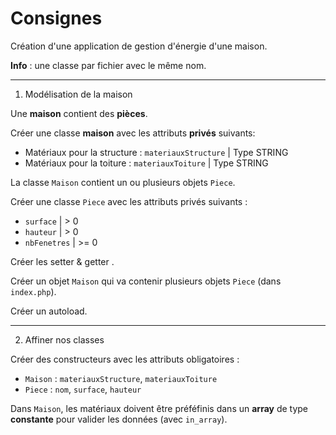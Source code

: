 # Consignes

Création d'une application de gestion d'énergie d'une maison.

**Info** : une classe par fichier avec le même nom.

---

1. Modélisation de la maison

Une **maison** contient des **pièces**.

Créer une classe **maison** avec les attributs **privés** suivants:
- Matériaux pour la structure : `materiauxStructure` | Type STRING
- Matériaux pour la toiture : `materiauxToiture` | Type STRING

La classe `Maison` contient un ou plusieurs objets `Piece`.

Créer une classe `Piece` avec les attributs privés suivants :
- `surface` | > 0
- `hauteur` | > 0
- `nbFenetres` | >= 0

Créer les setter & getter .

Créer un objet `Maison` qui va contenir plusieurs objets `Piece` (dans `index.php`).

Créer un autoload.

---

2. Affiner nos classes

Créer des constructeurs avec les attributs obligatoires :
- `Maison` : `materiauxStructure`, `materiauxToiture`
- `Piece` : `nom`, `surface`, `hauteur`

Dans `Maison`, les matériaux doivent être préféfinis dans un **array** de type **constante** pour valider les données (avec `in_array`).
